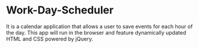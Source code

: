 # Work-Day-Scheduler
It is a calendar application that allows a user to save events for each hour of the day. This app will run in the browser and feature dynamically updated HTML and CSS powered by jQuery.
